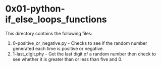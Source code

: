 # 0x01-python-if_else_loops_functions

This directory contains the following files:

1. 0-positive_or_negative.py - Checks to see if the random number generated each time is positive or negative.
2. 1-last_digit.phy - Get the last digit of a random number then check to see whether it is greater than or less than five and 0.
